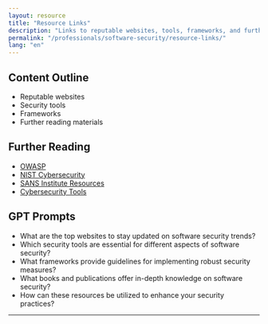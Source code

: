 ```yaml
---
layout: resource
title: "Resource Links"
description: "Links to reputable websites, tools, frameworks, and further reading materials relevant to each topic."
permalink: "/professionals/software-security/resource-links/"
lang: "en"
---
```


## Content Outline

- Reputable websites
- Security tools
- Frameworks
- Further reading materials

## Further Reading

- [OWASP](https://owasp.org/)
- [NIST Cybersecurity](https://www.nist.gov/cyberframework)
- [SANS Institute Resources](https://www.sans.org/resources/)
- [Cybersecurity Tools](https://www.cyber.gov.au/acsc/view-all-content/tools-and-resources)

## GPT Prompts

- What are the top websites to stay updated on software security trends?
- Which security tools are essential for different aspects of software security?
- What frameworks provide guidelines for implementing robust security measures?
- What books and publications offer in-depth knowledge on software security?
- How can these resources be utilized to enhance your security practices?

---
